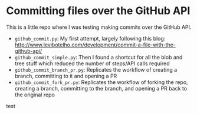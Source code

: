 # Committing files over the GitHub API

This is a little repo where I was testing making commits over the GitHub API.

- `github_commit.py`: My first attempt, largely following this blog: http://www.levibotelho.com/development/commit-a-file-with-the-github-api/
- `github_commit_simple.py`: Then I found a shortcut for all the blob and tree stuff which reduced the number of steps/API calls required
- `github_commit_branch_pr.py`: Replicates the workflow of creating a branch, committing to it and opening a PR
- `github_commit_fork_pr.py`: Replicates the workflow of forking the repo, creating a branch, committing to the branch, and opening a PR back to the original repo

test
